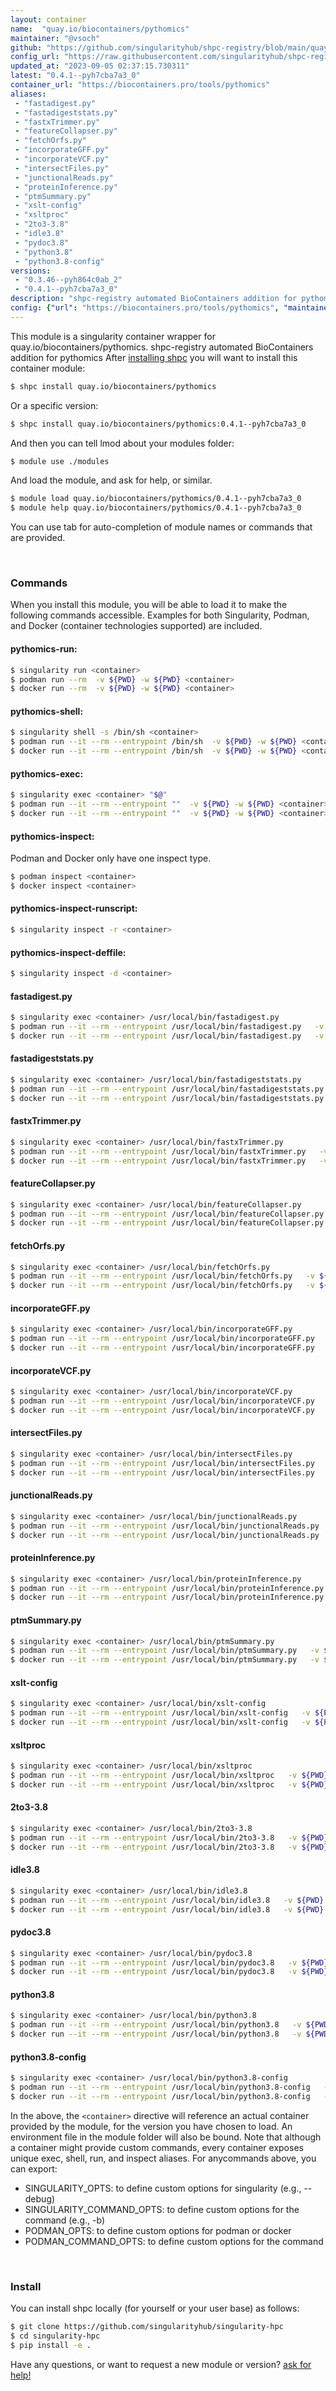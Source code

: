```yaml
---
layout: container
name:  "quay.io/biocontainers/pythomics"
maintainer: "@vsoch"
github: "https://github.com/singularityhub/shpc-registry/blob/main/quay.io/biocontainers/pythomics/container.yaml"
config_url: "https://raw.githubusercontent.com/singularityhub/shpc-registry/main/quay.io/biocontainers/pythomics/container.yaml"
updated_at: "2023-09-05 02:37:15.730311"
latest: "0.4.1--pyh7cba7a3_0"
container_url: "https://biocontainers.pro/tools/pythomics"
aliases:
 - "fastadigest.py"
 - "fastadigeststats.py"
 - "fastxTrimmer.py"
 - "featureCollapser.py"
 - "fetchOrfs.py"
 - "incorporateGFF.py"
 - "incorporateVCF.py"
 - "intersectFiles.py"
 - "junctionalReads.py"
 - "proteinInference.py"
 - "ptmSummary.py"
 - "xslt-config"
 - "xsltproc"
 - "2to3-3.8"
 - "idle3.8"
 - "pydoc3.8"
 - "python3.8"
 - "python3.8-config"
versions:
 - "0.3.46--pyh864c0ab_2"
 - "0.4.1--pyh7cba7a3_0"
description: "shpc-registry automated BioContainers addition for pythomics"
config: {"url": "https://biocontainers.pro/tools/pythomics", "maintainer": "@vsoch", "description": "shpc-registry automated BioContainers addition for pythomics", "latest": {"0.4.1--pyh7cba7a3_0": "sha256:261ca349b67c7309fffdc6dbf68cd97cf2f0f02427f5f03209d08224bd983b1c"}, "tags": {"0.3.46--pyh864c0ab_2": "sha256:f258a56bb40507ee691bd6b5f52ee4be9509b25561fa67e6b0e7296c0b1f240c", "0.4.1--pyh7cba7a3_0": "sha256:261ca349b67c7309fffdc6dbf68cd97cf2f0f02427f5f03209d08224bd983b1c"}, "docker": "quay.io/biocontainers/pythomics", "aliases": {"fastadigest.py": "/usr/local/bin/fastadigest.py", "fastadigeststats.py": "/usr/local/bin/fastadigeststats.py", "fastxTrimmer.py": "/usr/local/bin/fastxTrimmer.py", "featureCollapser.py": "/usr/local/bin/featureCollapser.py", "fetchOrfs.py": "/usr/local/bin/fetchOrfs.py", "incorporateGFF.py": "/usr/local/bin/incorporateGFF.py", "incorporateVCF.py": "/usr/local/bin/incorporateVCF.py", "intersectFiles.py": "/usr/local/bin/intersectFiles.py", "junctionalReads.py": "/usr/local/bin/junctionalReads.py", "proteinInference.py": "/usr/local/bin/proteinInference.py", "ptmSummary.py": "/usr/local/bin/ptmSummary.py", "xslt-config": "/usr/local/bin/xslt-config", "xsltproc": "/usr/local/bin/xsltproc", "2to3-3.8": "/usr/local/bin/2to3-3.8", "idle3.8": "/usr/local/bin/idle3.8", "pydoc3.8": "/usr/local/bin/pydoc3.8", "python3.8": "/usr/local/bin/python3.8", "python3.8-config": "/usr/local/bin/python3.8-config"}}
---
```


This module is a singularity container wrapper for quay.io/biocontainers/pythomics.
shpc-registry automated BioContainers addition for pythomics
After [installing shpc](#install) you will want to install this container module:


```bash
$ shpc install quay.io/biocontainers/pythomics
```

Or a specific version:

```bash
$ shpc install quay.io/biocontainers/pythomics:0.4.1--pyh7cba7a3_0
```

And then you can tell lmod about your modules folder:

```bash
$ module use ./modules
```

And load the module, and ask for help, or similar.

```bash
$ module load quay.io/biocontainers/pythomics/0.4.1--pyh7cba7a3_0
$ module help quay.io/biocontainers/pythomics/0.4.1--pyh7cba7a3_0
```

You can use tab for auto-completion of module names or commands that are provided.

<br>

### Commands

When you install this module, you will be able to load it to make the following commands accessible.
Examples for both Singularity, Podman, and Docker (container technologies supported) are included.

#### pythomics-run:

```bash
$ singularity run <container>
$ podman run --rm  -v ${PWD} -w ${PWD} <container>
$ docker run --rm  -v ${PWD} -w ${PWD} <container>
```

#### pythomics-shell:

```bash
$ singularity shell -s /bin/sh <container>
$ podman run --it --rm --entrypoint /bin/sh  -v ${PWD} -w ${PWD} <container>
$ docker run --it --rm --entrypoint /bin/sh  -v ${PWD} -w ${PWD} <container>
```

#### pythomics-exec:

```bash
$ singularity exec <container> "$@"
$ podman run --it --rm --entrypoint ""  -v ${PWD} -w ${PWD} <container> "$@"
$ docker run --it --rm --entrypoint ""  -v ${PWD} -w ${PWD} <container> "$@"
```

#### pythomics-inspect:

Podman and Docker only have one inspect type.

```bash
$ podman inspect <container>
$ docker inspect <container>
```

#### pythomics-inspect-runscript:

```bash
$ singularity inspect -r <container>
```

#### pythomics-inspect-deffile:

```bash
$ singularity inspect -d <container>
```


#### fastadigest.py

```bash
$ singularity exec <container> /usr/local/bin/fastadigest.py
$ podman run --it --rm --entrypoint /usr/local/bin/fastadigest.py   -v ${PWD} -w ${PWD} <container> -c " $@"
$ docker run --it --rm --entrypoint /usr/local/bin/fastadigest.py   -v ${PWD} -w ${PWD} <container> -c " $@"
```


#### fastadigeststats.py

```bash
$ singularity exec <container> /usr/local/bin/fastadigeststats.py
$ podman run --it --rm --entrypoint /usr/local/bin/fastadigeststats.py   -v ${PWD} -w ${PWD} <container> -c " $@"
$ docker run --it --rm --entrypoint /usr/local/bin/fastadigeststats.py   -v ${PWD} -w ${PWD} <container> -c " $@"
```


#### fastxTrimmer.py

```bash
$ singularity exec <container> /usr/local/bin/fastxTrimmer.py
$ podman run --it --rm --entrypoint /usr/local/bin/fastxTrimmer.py   -v ${PWD} -w ${PWD} <container> -c " $@"
$ docker run --it --rm --entrypoint /usr/local/bin/fastxTrimmer.py   -v ${PWD} -w ${PWD} <container> -c " $@"
```


#### featureCollapser.py

```bash
$ singularity exec <container> /usr/local/bin/featureCollapser.py
$ podman run --it --rm --entrypoint /usr/local/bin/featureCollapser.py   -v ${PWD} -w ${PWD} <container> -c " $@"
$ docker run --it --rm --entrypoint /usr/local/bin/featureCollapser.py   -v ${PWD} -w ${PWD} <container> -c " $@"
```


#### fetchOrfs.py

```bash
$ singularity exec <container> /usr/local/bin/fetchOrfs.py
$ podman run --it --rm --entrypoint /usr/local/bin/fetchOrfs.py   -v ${PWD} -w ${PWD} <container> -c " $@"
$ docker run --it --rm --entrypoint /usr/local/bin/fetchOrfs.py   -v ${PWD} -w ${PWD} <container> -c " $@"
```


#### incorporateGFF.py

```bash
$ singularity exec <container> /usr/local/bin/incorporateGFF.py
$ podman run --it --rm --entrypoint /usr/local/bin/incorporateGFF.py   -v ${PWD} -w ${PWD} <container> -c " $@"
$ docker run --it --rm --entrypoint /usr/local/bin/incorporateGFF.py   -v ${PWD} -w ${PWD} <container> -c " $@"
```


#### incorporateVCF.py

```bash
$ singularity exec <container> /usr/local/bin/incorporateVCF.py
$ podman run --it --rm --entrypoint /usr/local/bin/incorporateVCF.py   -v ${PWD} -w ${PWD} <container> -c " $@"
$ docker run --it --rm --entrypoint /usr/local/bin/incorporateVCF.py   -v ${PWD} -w ${PWD} <container> -c " $@"
```


#### intersectFiles.py

```bash
$ singularity exec <container> /usr/local/bin/intersectFiles.py
$ podman run --it --rm --entrypoint /usr/local/bin/intersectFiles.py   -v ${PWD} -w ${PWD} <container> -c " $@"
$ docker run --it --rm --entrypoint /usr/local/bin/intersectFiles.py   -v ${PWD} -w ${PWD} <container> -c " $@"
```


#### junctionalReads.py

```bash
$ singularity exec <container> /usr/local/bin/junctionalReads.py
$ podman run --it --rm --entrypoint /usr/local/bin/junctionalReads.py   -v ${PWD} -w ${PWD} <container> -c " $@"
$ docker run --it --rm --entrypoint /usr/local/bin/junctionalReads.py   -v ${PWD} -w ${PWD} <container> -c " $@"
```


#### proteinInference.py

```bash
$ singularity exec <container> /usr/local/bin/proteinInference.py
$ podman run --it --rm --entrypoint /usr/local/bin/proteinInference.py   -v ${PWD} -w ${PWD} <container> -c " $@"
$ docker run --it --rm --entrypoint /usr/local/bin/proteinInference.py   -v ${PWD} -w ${PWD} <container> -c " $@"
```


#### ptmSummary.py

```bash
$ singularity exec <container> /usr/local/bin/ptmSummary.py
$ podman run --it --rm --entrypoint /usr/local/bin/ptmSummary.py   -v ${PWD} -w ${PWD} <container> -c " $@"
$ docker run --it --rm --entrypoint /usr/local/bin/ptmSummary.py   -v ${PWD} -w ${PWD} <container> -c " $@"
```


#### xslt-config

```bash
$ singularity exec <container> /usr/local/bin/xslt-config
$ podman run --it --rm --entrypoint /usr/local/bin/xslt-config   -v ${PWD} -w ${PWD} <container> -c " $@"
$ docker run --it --rm --entrypoint /usr/local/bin/xslt-config   -v ${PWD} -w ${PWD} <container> -c " $@"
```


#### xsltproc

```bash
$ singularity exec <container> /usr/local/bin/xsltproc
$ podman run --it --rm --entrypoint /usr/local/bin/xsltproc   -v ${PWD} -w ${PWD} <container> -c " $@"
$ docker run --it --rm --entrypoint /usr/local/bin/xsltproc   -v ${PWD} -w ${PWD} <container> -c " $@"
```


#### 2to3-3.8

```bash
$ singularity exec <container> /usr/local/bin/2to3-3.8
$ podman run --it --rm --entrypoint /usr/local/bin/2to3-3.8   -v ${PWD} -w ${PWD} <container> -c " $@"
$ docker run --it --rm --entrypoint /usr/local/bin/2to3-3.8   -v ${PWD} -w ${PWD} <container> -c " $@"
```


#### idle3.8

```bash
$ singularity exec <container> /usr/local/bin/idle3.8
$ podman run --it --rm --entrypoint /usr/local/bin/idle3.8   -v ${PWD} -w ${PWD} <container> -c " $@"
$ docker run --it --rm --entrypoint /usr/local/bin/idle3.8   -v ${PWD} -w ${PWD} <container> -c " $@"
```


#### pydoc3.8

```bash
$ singularity exec <container> /usr/local/bin/pydoc3.8
$ podman run --it --rm --entrypoint /usr/local/bin/pydoc3.8   -v ${PWD} -w ${PWD} <container> -c " $@"
$ docker run --it --rm --entrypoint /usr/local/bin/pydoc3.8   -v ${PWD} -w ${PWD} <container> -c " $@"
```


#### python3.8

```bash
$ singularity exec <container> /usr/local/bin/python3.8
$ podman run --it --rm --entrypoint /usr/local/bin/python3.8   -v ${PWD} -w ${PWD} <container> -c " $@"
$ docker run --it --rm --entrypoint /usr/local/bin/python3.8   -v ${PWD} -w ${PWD} <container> -c " $@"
```


#### python3.8-config

```bash
$ singularity exec <container> /usr/local/bin/python3.8-config
$ podman run --it --rm --entrypoint /usr/local/bin/python3.8-config   -v ${PWD} -w ${PWD} <container> -c " $@"
$ docker run --it --rm --entrypoint /usr/local/bin/python3.8-config   -v ${PWD} -w ${PWD} <container> -c " $@"
```



In the above, the `<container>` directive will reference an actual container provided
by the module, for the version you have chosen to load. An environment file in the
module folder will also be bound. Note that although a container
might provide custom commands, every container exposes unique exec, shell, run, and
inspect aliases. For anycommands above, you can export:

 - SINGULARITY_OPTS: to define custom options for singularity (e.g., --debug)
 - SINGULARITY_COMMAND_OPTS: to define custom options for the command (e.g., -b)
 - PODMAN_OPTS: to define custom options for podman or docker
 - PODMAN_COMMAND_OPTS: to define custom options for the command

<br>

### Install

You can install shpc locally (for yourself or your user base) as follows:

```bash
$ git clone https://github.com/singularityhub/singularity-hpc
$ cd singularity-hpc
$ pip install -e .
```

Have any questions, or want to request a new module or version? [ask for help!](https://github.com/singularityhub/singularity-hpc/issues)